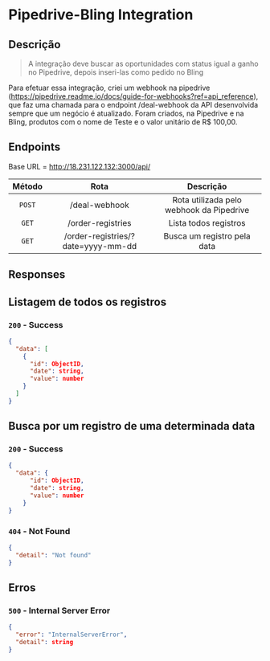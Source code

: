 # Pipedrive-Bling Integration

## Descrição
> A integração deve buscar as oportunidades com status igual a ganho no Pipedrive, depois inseri-las como pedido no Bling

Para efetuar essa integração, criei um webhook na pipedrive (https://pipedrive.readme.io/docs/guide-for-webhooks?ref=api_reference), que faz uma chamada para o endpoint /deal-webhook da API desenvolvida sempre que um negócio é atualizado.
Foram criados, na Pipedrive e na Bling, produtos com o nome de Teste e o valor unitário de R$ 100,00.

## Endpoints

Base URL = http://18.231.122.132:3000/api/

|  Método   |          Rota                        |         Descrição                          |
|:---------:|:------------------------------------:|:------------------------------------------:|
| `POST`    | /deal-webhook                        | Rota utilizada pelo webhook da Pipedrive   |
| `GET`     | /order-registries                    | Lista todos registros                      |
| `GET`     | /order-registries/?date=yyyy-mm-dd   | Busca um registro pela data                |


## Responses

## Listagem de todos os registros
### `200` - Success
```json
{
  "data": [
    {
      "id": ObjectID,
      "date": string,
      "value": number
    }
  ]
}
```
## Busca por um registro de uma determinada data

### `200` - Success
```json
{
  "data": {
      "id": ObjectID,
      "date": string,
      "value": number
    }  
}
```

### `404` - Not Found
```json
{
  "detail": "Not found"
}
```

## Erros
### `500` - Internal Server Error
```json
{
  "error": "InternalServerError",
  "detail": string
}
```
